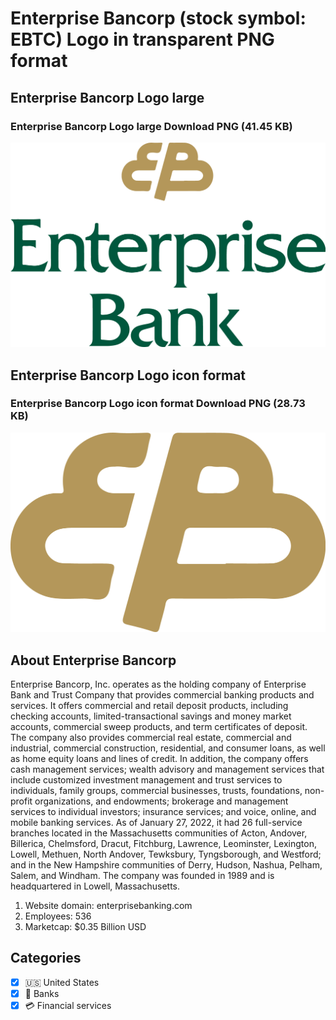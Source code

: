 # Enterprise Bancorp (stock symbol: EBTC) Logo in transparent PNG format

## Enterprise Bancorp Logo large

### Enterprise Bancorp Logo large Download PNG (41.45 KB)

![Enterprise Bancorp Logo large Download PNG (41.45 KB)](/img/orig/EBTC_BIG-6c2a9206.png)

## Enterprise Bancorp Logo icon format

### Enterprise Bancorp Logo icon format Download PNG (28.73 KB)

![Enterprise Bancorp Logo icon format Download PNG (28.73 KB)](/img/orig/EBTC-1d5cdb69.png)

## About Enterprise Bancorp

Enterprise Bancorp, Inc. operates as the holding company of Enterprise Bank and Trust Company that provides commercial banking products and services. It offers commercial and retail deposit products, including checking accounts, limited-transactional savings and money market accounts, commercial sweep products, and term certificates of deposit. The company also provides commercial real estate, commercial and industrial, commercial construction, residential, and consumer loans, as well as home equity loans and lines of credit. In addition, the company offers cash management services; wealth advisory and management services that include customized investment management and trust services to individuals, family groups, commercial businesses, trusts, foundations, non-profit organizations, and endowments; brokerage and management services to individual investors; insurance services; and voice, online, and mobile banking services. As of January 27, 2022, it had 26 full-service branches located in the Massachusetts communities of Acton, Andover, Billerica, Chelmsford, Dracut, Fitchburg, Lawrence, Leominster, Lexington, Lowell, Methuen, North Andover, Tewksbury, Tyngsborough, and Westford; and in the New Hampshire communities of Derry, Hudson, Nashua, Pelham, Salem, and Windham. The company was founded in 1989 and is headquartered in Lowell, Massachusetts.

1. Website domain: enterprisebanking.com
2. Employees: 536
3. Marketcap: $0.35 Billion USD


## Categories
- [x] 🇺🇸 United States
- [x] 🏦 Banks
- [x] 💳 Financial services
